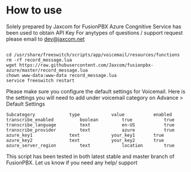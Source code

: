 # How to use
Solely prepared by Jaxcom for FusionPBX
Azure Congnitive Service has been used to obtain API Key
For anytypes of questions / support request please email to dev@jaxcom.net

```

cd /usr/share/freeswitch/scripts/app/voicemail/resources/functions
rm -rf record_message.lua
wget https://raw.githubusercontent.com/Jaxcom/fusionpbx-azure/master/record_message.lua
chown www-data:www-data record_message.lua
service freeswitch restart

```

Please make sure you configure the default settings for Voicemail.
Here is the settings you will need to add under voicemail category on Advance > Default Settings

``` 
Subcategory				type			value			enabled
transcribe_enabled			boolean			true			true
transcribe_language			text 			en-US			true
transcribe_provider			text 			azure 			true
azure_key1				text 			your_key1		true
azure_key2				text 			your_key2		true
azure_server_region			text 			location		true

```

This script has been tested in both latest stable and master branch of FusionPBX. Let us know if you need any help/ support